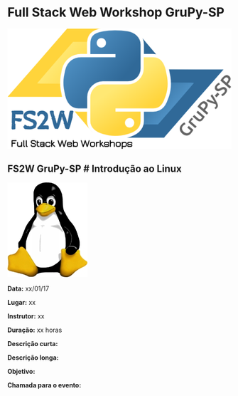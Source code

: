 # Full Stack Web Workshop GruPy-SP

![fs2w](img/fs2w.png)

## FS2W GruPy-SP # Introdução ao Linux

![html_css](img/linux.jpg)

**Data:** xx/01/17

**Lugar:** xx

**Instrutor:** xx

**Duração:** xx horas

**Descrição curta:**


**Descrição longa:**


**Objetivo:**


**Chamada para o evento:**




